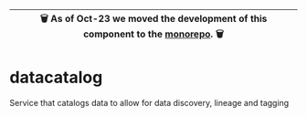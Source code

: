 | 🗑  As of Oct-23 we moved the development of this component to the [monorepo](https://github.com/flyteorg/flyte). 🗑  |
| - |

# datacatalog
Service that catalogs data to allow for data discovery, lineage and tagging

